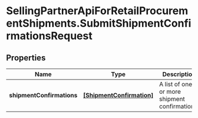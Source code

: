 # SellingPartnerApiForRetailProcurementShipments.SubmitShipmentConfirmationsRequest

## Properties
Name | Type | Description | Notes
------------ | ------------- | ------------- | -------------
**shipmentConfirmations** | [**[ShipmentConfirmation]**](ShipmentConfirmation.md) | A list of one or more shipment confirmations. | [optional] 


